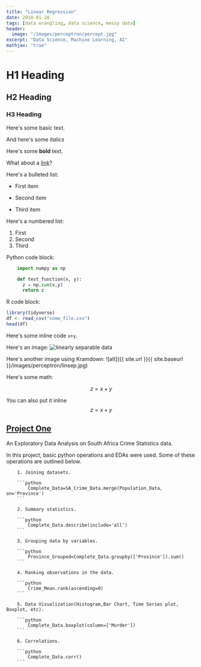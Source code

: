 ```yaml
---
title: "Linear Regression"
date: 2018-01-28
tags: [data wrangling, data science, messy data]
header:
  image: "/images/perceptron/percept.jpg"
excerpt: "Data Science, Machine Learning, AI"
mathjax: "true"
---
```


# H1 Heading

## H2 Heading

### H3 Heading

Here's some basic text.

And here's some *italics*

Here's some **bold** text.

What about a [link](https://github.com/dataoptimal)?

Here's a bulleted list:
* First item
+ Second item
- Third item

Here's a numbered list:
1. First
2. Second
3. Third

Python code block:
```python
    import numpy as np

    def test_function(x, y):
      z = np.sum(x,y)
      return z
```

R code block:
```r
library(tidyverse)
df <- read_csv("some_file.csv")
head(df)
```

Here's some inline code `x+y`.

Here's an image:
<img src="{{ site.url }}{{ site.baseurl }}/images/perceptron/linsep.jpg" alt="linearly separable data">

Here's another image using Kramdown:
![alt]({{ site.url }}{{ site.baseurl }}/images/perceptron/linsep.jpg)

Here's some math:

$$z=x+y$$

You can also put it inline $$z=x+y$$



##  [Project One](https://github.com/FTANKRA/Foster-Twumasi-Ankra)  
An Exploratory Data Analysis on South Africa Crime Statistics data.

In this project, basic python operations and EDAs were used. Some of these operations are outlined below.

        1. Joining datasets.

        ```python
            Complete_Data=SA_Crime_Data.merge(Population_Data, on='Province')
        ```

        2. Summary statistics.

        ```python
            Complete_Data.describe(include='all')
        ```

        3. Grouping data by variables.

        ```python
            Province_Grouped=Complete_Data.groupby(['Province']).sum()
        ```

        4. Ranking observations in the data.

        ```python
            Crime_Mean.rank(ascending=0)
        ```

        5. Data Visualization(Histogram,Bar Chart, Time Series plot, Boxplot, etc).

        ```python
            Complete_Data.boxplot(column=['Murder'])
        ```

        6. Correlations.

        ```python
            Complete_Data.corr()
        ```
